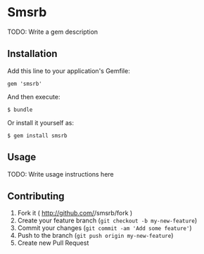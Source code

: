 # Smsrb

TODO: Write a gem description

## Installation

Add this line to your application's Gemfile:

    gem 'smsrb'

And then execute:

    $ bundle

Or install it yourself as:

    $ gem install smsrb

## Usage

TODO: Write usage instructions here

## Contributing

1. Fork it ( http://github.com/<my-github-username>/smsrb/fork )
2. Create your feature branch (`git checkout -b my-new-feature`)
3. Commit your changes (`git commit -am 'Add some feature'`)
4. Push to the branch (`git push origin my-new-feature`)
5. Create new Pull Request
